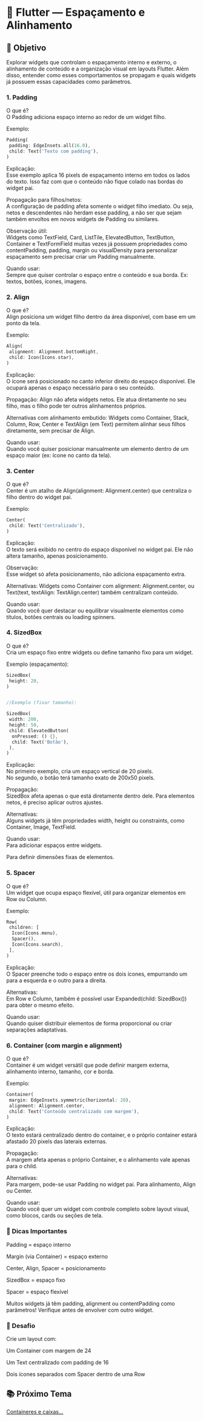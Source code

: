 # 📐 Flutter — Espaçamento e Alinhamento
## 🧭 Objetivo
Explorar widgets que controlam o espaçamento interno e externo, o alinhamento de conteúdo e a organização visual em layouts Flutter.
Além disso, entender como esses comportamentos se propagam e quais widgets já possuem essas capacidades como parâmetros.

### 1. Padding
O que é?  
O Padding adiciona espaço interno ao redor de um widget filho.  

Exemplo:
```dart
Padding(
 padding: EdgeInsets.all(16.0),
 child: Text('Texto com padding'),
)
```
Explicação:  
Esse exemplo aplica 16 pixels de espaçamento interno em todos os lados do texto. Isso faz com que o conteúdo não fique colado nas bordas do widget pai.  

Propagação para filhos/netos:  
A configuração de padding afeta somente o widget filho imediato. Ou seja, netos e descendentes não herdam esse padding, a não ser que sejam também envoltos em novos widgets de Padding ou similares.  

Observação útil:  
Widgets como TextField, Card, ListTile, ElevatedButton, TextButton, Container e TextFormField muitas vezes já possuem propriedades como contentPadding, padding, margin ou visualDensity para personalizar espaçamento sem precisar criar um Padding manualmente.  

Quando usar:  
Sempre que quiser controlar o espaço entre o conteúdo e sua borda. Ex: textos, botões, ícones, imagens.  

### 2. Align
O que é?  
Align posiciona um widget filho dentro da área disponível, com base em um ponto da tela.  

Exemplo:
```dart
Align(
 alignment: Alignment.bottomRight,
 child: Icon(Icons.star),
)
```

Explicação:  
O ícone será posicionado no canto inferior direito do espaço disponível. Ele ocupará apenas o espaço necessário para o seu conteúdo.  

Propagação:
Align não afeta widgets netos. Ele atua diretamente no seu filho, mas o filho pode ter outros alinhamentos próprios.  

Alternativas com alinhamento embutido:
Widgets como Container, Stack, Column, Row, Center e TextAlign (em Text) permitem alinhar seus filhos diretamente, sem precisar de Align.  

Quando usar:  
Quando você quiser posicionar manualmente um elemento dentro de um espaço maior (ex: ícone no canto da tela).  

### 3. Center
O que é?  
Center é um atalho de Align(alignment: Alignment.center) que centraliza o filho dentro do widget pai.  

Exemplo:  
```dart
Center(
 child: Text('Centralizado'),
)
```

Explicação:  
O texto será exibido no centro do espaço disponível no widget pai. Ele não altera tamanho, apenas posicionamento.  

Observação:  
Esse widget só afeta posicionamento, não adiciona espaçamento extra.  

Alternativas:
Widgets como Container com alignment: Alignment.center, ou Text(text, textAlign: TextAlign.center) também centralizam conteúdo.  

Quando usar:  
Quando você quer destacar ou equilibrar visualmente elementos como títulos, botões centrais ou loading spinners.  

### 4. SizedBox
O que é?  
Cria um espaço fixo entre widgets ou define tamanho fixo para um widget.  

Exemplo (espaçamento):
```dart
SizedBox(
 height: 20,
)


//Exemplo (fixar tamanho):

SizedBox(
 width: 200,
 height: 50,
 child: ElevatedButton(
  onPressed: () {},
  child: Text('Botão'),
 ),
)
```
Explicação:  
No primeiro exemplo, cria um espaço vertical de 20 pixels.  
No segundo, o botão terá tamanho exato de 200x50 pixels.  

Propagação:  
SizedBox afeta apenas o que está diretamente dentro dele. Para elementos netos, é preciso aplicar outros ajustes.  

Alternativas:  
Alguns widgets já têm propriedades width, height ou constraints, como Container, Image, TextField.  

Quando usar:  
Para adicionar espaços entre widgets.  

Para definir dimensões fixas de elementos.  

### 5. Spacer
O que é?  
Um widget que ocupa espaço flexível, útil para organizar elementos em Row ou Column.  

Exemplo:
```dart
Row(
 children: [
  Icon(Icons.menu),
  Spacer(),
  Icon(Icons.search),
 ],
)
```

Explicação:  
O Spacer preenche todo o espaço entre os dois ícones, empurrando um para a esquerda e o outro para a direita.  

Alternativas:  
Em Row e Column, também é possível usar Expanded(child: SizedBox()) para obter o mesmo efeito.  

Quando usar:  
Quando quiser distribuir elementos de forma proporcional ou criar separações adaptativas.  

### 6. Container (com margin e alignment)
O que é?  
Container é um widget versátil que pode definir margem externa, alinhamento interno, tamanho, cor e borda.  

Exemplo:
```dart
Container(
 margin: EdgeInsets.symmetric(horizontal: 20),
 alignment: Alignment.center,
 child: Text('Conteúdo centralizado com margem'),
)
```
Explicação:  
O texto estará centralizado dentro do container, e o próprio container estará afastado 20 pixels das laterais externas.  

Propagação:  
A margem afeta apenas o próprio Container, e o alinhamento vale apenas para o child.  

Alternativas:  
Para margem, pode-se usar Padding no widget pai. Para alinhamento, Align ou Center.    

Quando usar:  
Quando você quer um widget com controle completo sobre layout visual, como blocos, cards ou seções de tela.  

### 🧠 Dicas Importantes
Padding = espaço interno  

Margin (via Container) = espaço externo  

Center, Align, Spacer = posicionamento  

SizedBox = espaço fixo  

Spacer = espaço flexível  

Muitos widgets já têm padding, alignment ou contentPadding como parâmetros! Verifique antes de envolver com outro widget.  

### 🧪 Desafio
Crie um layout com:  

Um Container com margem de 24  

Um Text centralizado com padding de 16  

Dois ícones separados com Spacer dentro de uma Row  


## 📚 Próximo Tema

[Containeres e caixas...](https://github.com/heliokamakawa/aula/blob/main/ddm/aulas/07-layout/04-conteineres.md)




